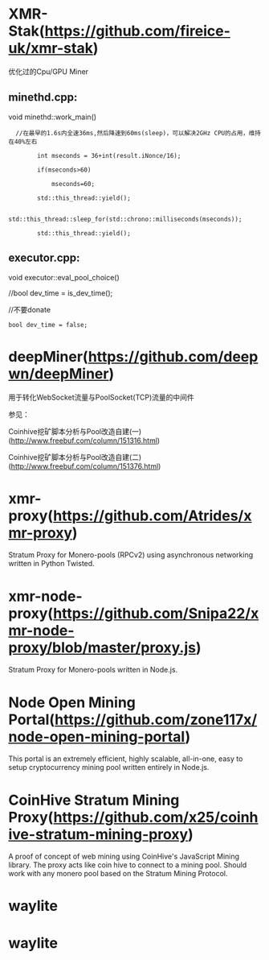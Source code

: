 # XMR-Stak(https://github.com/fireice-uk/xmr-stak)

优化过的Cpu/GPU Miner

## minethd.cpp:

void minethd::work_main()

      //在最早的1.6s内全速36ms,然后降速到60ms(sleep)，可以解决2GHz CPU的占用，维持在40%左右
      
			int mseconds = 36+int(result.iNonce/16);
      
			if(mseconds>60)
      
			    mseconds=60;
          
			std::this_thread::yield();
      
			std::this_thread::sleep_for(std::chrono::milliseconds(mseconds));
      
			std::this_thread::yield();
      
## executor.cpp:

void executor::eval_pool_choice()

  //bool dev_time = is_dev_time();
  
  //不要donate
  
	bool dev_time = false;

# deepMiner(https://github.com/deepwn/deepMiner)

用于转化WebSocket流量与PoolSocket(TCP)流量的中间件

参见：

Coinhive挖矿脚本分析与Pool改造自建(一) (http://www.freebuf.com/column/151316.html)

Coinhive挖矿脚本分析与Pool改造自建(二) (http://www.freebuf.com/column/151376.html)

# xmr-proxy(https://github.com/Atrides/xmr-proxy)

Stratum Proxy for Monero-pools (RPCv2) using asynchronous networking written in Python Twisted.

# xmr-node-proxy(https://github.com/Snipa22/xmr-node-proxy/blob/master/proxy.js)

Stratum Proxy for Monero-pools written in Node.js.

# Node Open Mining Portal(https://github.com/zone117x/node-open-mining-portal)

This portal is an extremely efficient, highly scalable, all-in-one, easy to setup cryptocurrency mining pool written entirely in Node.js. 

# CoinHive Stratum Mining Proxy(https://github.com/x25/coinhive-stratum-mining-proxy)

A proof of concept of web mining using CoinHive's JavaScript Mining library. The proxy acts like coin hive to connect to a mining pool. Should work with any monero pool based on the Stratum Mining Protocol. 

# waylite
# waylite
